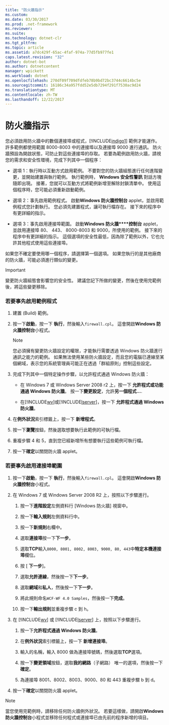 ```yaml
---
title: "防火牆指示"
ms.custom: 
ms.date: 03/30/2017
ms.prod: .net-framework
ms.reviewer: 
ms.suite: 
ms.technology: dotnet-clr
ms.tgt_pltfrm: 
ms.topic: article
ms.assetid: a7dc429f-65ac-4faf-974a-77d5fb977fe1
caps.latest.revision: "32"
author: dotnet-bot
ms.author: dotnetcontent
manager: wpickett
ms.workload: dotnet
ms.openlocfilehash: 270df09f709dfdfeb78b9bd72bc3744c6614bc5e
ms.sourcegitcommit: 16186c34a957fdd52e5db7294f291f7530ac9d24
ms.translationtype: MT
ms.contentlocale: zh-TW
ms.lasthandoff: 12/22/2017
---
```

# <a name="firewall-instructions"></a>防火牆指示
您必須啟用防火牆中的數個連接埠或程式，[!INCLUDE[indigo1](../../../../includes/indigo1-md.md)] 範例才能運作。 許多範例都使用範圍 8000-8003 中的連接埠以及連接埠 9000 進行通訊。 防火牆預設為開啟狀態，可防止對這些連接埠的存取。 若要為範例啟用防火牆，請視您的需求和安全性環境，完成下列其中一個程序：  
  
-   選項 1：執行時以互動方式啟用範例。 不要對您的防火牆組態進行任何進階變更，並開始建置與執行範例。 執行範例時， **Windows 安全性警訊** 對話方塊隨即出現。 接著，您就可以互動方式將範例新增至解除封鎖清單中。 使用這個程序時，您可能必須重新啟動範例。  
  
-   選項 2：事先啟用範例程式。 啟動**Windows 防火牆控制台** applet，並啟用範例程式您計劃執行。 您必須先建置程式，讓可執行檔存在。 接下來的程序中有更詳細的指示。  
  
-   選項 3：事先啟用連接埠範圍。 啟動**Windows 防火牆****控制台** applet，並啟用連接埠 80、 443、 8000-8003 和 9000，所使用的範例。 接下來的程序中有更詳細的指示。 這個選項的安全性最低，因為除了範例以外，它也允許其他程式使用這些連接埠。  
  
 如果您不確定要使用哪一個程序，請選擇第一個選項。 如果您執行的是其他廠商的防火牆，可能必須進行類似的變更。  
  
> [!IMPORTANT]
>  變更防火牆組態會影響您的安全性。 建議您記下所做的變更，然後在使用完範例後，將這些變更移除。  
  
### <a name="to-enable-samples-programs-in-advance"></a>若要事先啟用範例程式  
  
1.  建置 (Build) 範例。  
  
2.  按一下**啟動**，按一下 **執行**，然後輸入`firewall.cpl`。 這會開啟**Windows 防火牆控制台**小程式。  
  
    > [!NOTE]
    >  您必須擁有變更防火牆設定的權限，才能執行需要透過 Windows 防火牆進行通訊之能力的範例。 如果無法使用某些防火牆設定，而且您的電腦已連線至某個網域，表示您的系統管理員可能正在透過「群組原則」控制這些設定。  
  
3.  完成下列其中一個特定操作步驟，以允許程式通過 Windows 防火牆：  
  
    -   在 Windows 7 或 Windows Server 2008 r2 上，按一下 **允許程式或功能通過 Windows 防火牆**。 按一下**變更設定**，允許**另一個程式...**.  
  
    -   在[!INCLUDE[wv](../../../../includes/wv-md.md)]或[!INCLUDE[lserver](../../../../includes/lserver-md.md)]，按一下 **允許程式通過 Windows 防火牆**。  
  
4.  在**例外狀況**索引標籤上，按一下 **新增程式**。  
  
5.  按一下**瀏覽**按鈕，然後選取想要執行此範例的可執行檔。  
  
6.  重複步驟 4 和 5，直到您已經新增所有想要執行這些範例可執行檔。  
  
7.  按一下**確定**以關閉防火牆 applet。  
  
### <a name="to-enable-a-port-range-in-advance"></a>若要事先啟用連接埠範圍  
  
1.  按一下**啟動**，按一下 **執行**，然後輸入`firewall.cpl`。 這會開啟**Windows 防火牆控制台**小程式。  
  
2.  在 Windows 7 或 Windows Server 2008 R2 上，按照以下步驟進行。  
  
    1.  按一下**進階設定**左側資料行 [Windows 防火牆] 視窗中。  
  
    2.  按一下**輸入規則**左側資料行中。  
  
    3.  按一下**新規則**右欄中。  
  
    4.  選取**連接埠**按一下**下一步**。  
  
    5.  選取**TCP**輸入`8000, 8001, 8002, 8003, 9000, 80, 443`中**特定本機連接埠**欄位。  
  
    6.  按 [ **下一步**]。  
  
    7.  選取**允許連線**，然後按一下**下一步**。  
  
    8.  選取**網域**和**私人**，然後按一下**下一步**。  
  
    9. 將此規則命名`WCF-WF 4.0 Samples`，然後按一下**完成**。  
  
    10. 按一下**輸出規則**並重複步驟 c 到 h。  
  
3.  在 [!INCLUDE[wv](../../../../includes/wv-md.md)] 或 [!INCLUDE[lserver](../../../../includes/lserver-md.md)] 上，按照以下步驟進行。  
  
    1.  按一下**允許程式通過 Windows 防火牆**。  
  
    2.  在**例外狀況**索引標籤上，按一下 **新增連接埠**。  
  
    3.  輸入的名稱，輸入 8000 做為連接埠號碼，然後選取**TCP**選項。  
  
    4.  按一下**變更領域**按鈕，選取**我的網路**（子網路） 唯一的選項，然後按一下**確定**。  
  
    5.  為連接埠 8001、8002、8003、9000、80 和 443 重複步驟 b 到 d。  
  
4.  按一下**確定**以關閉防火牆 applet。  
  
> [!NOTE]
>  當您使用完範例時，請移除任何防火牆例外狀況。 若要這樣做，請開啟**Windows 防火牆控制台**小程式並移除任何程式或連接埠已由先前的程序新增的項目。
